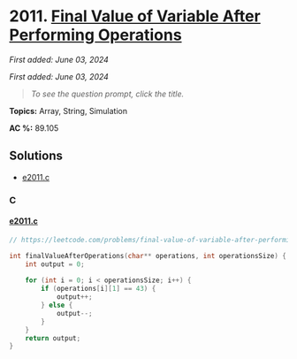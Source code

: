 # 2011. [Final Value of Variable After Performing Operations](<https://leetcode.com/problems/final-value-of-variable-after-performing-operations>)

*First added: June 03, 2024*

*First added: June 03, 2024*


> *To see the question prompt, click the title.*

**Topics:** Array, String, Simulation

**AC %:** 89.105


## Solutions

- [e2011.c](<../my-submissions/e2011.c>)
### C
#### [e2011.c](<../my-submissions/e2011.c>)
```C
// https://leetcode.com/problems/final-value-of-variable-after-performing-operations/description/

int finalValueAfterOperations(char** operations, int operationsSize) {
    int output = 0;
    
    for (int i = 0; i < operationsSize; i++) {
        if (operations[i][1] == 43) {
            output++;
        } else {
            output--;
        }
    }
    return output;
}
```


